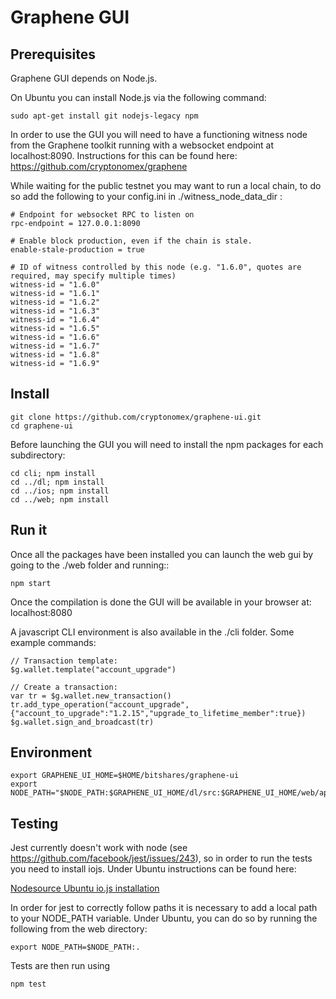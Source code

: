 Graphene GUI
============

## Prerequisites

Graphene GUI depends on Node.js.

On Ubuntu you can install Node.js via the following command:
```
sudo apt-get install git nodejs-legacy npm
```

In order to use the GUI you will need to have a functioning witness node from the Graphene toolkit running with a websocket endpoint at localhost:8090. Instructions for this can be found here: https://github.com/cryptonomex/graphene 

While waiting for the public testnet you may want to run a local chain, to do so add the following to your config.ini in ./witness_node_data_dir :

```
# Endpoint for websocket RPC to listen on
rpc-endpoint = 127.0.0.1:8090

# Enable block production, even if the chain is stale.
enable-stale-production = true

# ID of witness controlled by this node (e.g. "1.6.0", quotes are required, may specify multiple times)
witness-id = "1.6.0"
witness-id = "1.6.1"
witness-id = "1.6.2"
witness-id = "1.6.3"
witness-id = "1.6.4"
witness-id = "1.6.5"
witness-id = "1.6.6"
witness-id = "1.6.7"
witness-id = "1.6.8"
witness-id = "1.6.9"
```

## Install
```
git clone https://github.com/cryptonomex/graphene-ui.git
cd graphene-ui
```

Before launching the GUI you will need to install the npm packages for each subdirectory:
```
cd cli; npm install
cd ../dl; npm install
cd ../ios; npm install
cd ../web; npm install
```

## Run it

Once all the packages have been installed you can launch the web gui by going to the ./web folder and running::

```
npm start
```

Once the compilation is done the GUI will be available in your browser at: localhost:8080

A javascript CLI environment is also available in the ./cli folder. Some example commands:

```
// Transaction template:
$g.wallet.template("account_upgrade")

// Create a transaction:
var tr = $g.wallet.new_transaction()
tr.add_type_operation("account_upgrade", {"account_to_upgrade":"1.2.15","upgrade_to_lifetime_member":true})
$g.wallet.sign_and_broadcast(tr) 
```

## Environment
```
export GRAPHENE_UI_HOME=$HOME/bitshares/graphene-ui
export NODE_PATH="$NODE_PATH:$GRAPHENE_UI_HOME/dl/src:$GRAPHENE_UI_HOME/web/app"
```

## Testing
Jest currently doesn't work with node (see https://github.com/facebook/jest/issues/243), so in order to run the tests you need to install iojs. Under Ubuntu instructions can be found here:

[Nodesource Ubuntu io.js installation](https://nodesource.com/blog/nodejs-v012-iojs-and-the-nodesource-linux-repositories "Nodesource iojs")

In order for jest to correctly follow paths it is necessary to add a local path to your NODE_PATH variable. Under Ubuntu, you can do so by running the following from the web directory:

```
export NODE_PATH=$NODE_PATH:.
```

Tests are then run using 

```
npm test
```



